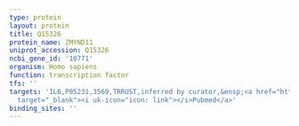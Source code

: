 ```yaml
---
type: protein
layout: protein
title: Q15326
protein_name: ZMYND11
uniprot_accession: Q15326
ncbi_gene_id: '10771'
organism: Homo sapiens
function: transcription factor
tfs: ''
targets: 'IL6,P05231,3569,TRRUST,inferred by curator,&ensp;<a href="https://www.ncbi.nlm.nih.gov/pubmed/?term=19379743%5Buid%5D"
  target="_blank"><i uk-icon="icon: link"></i>Pubmed</a>'
binding_sites: ''
---
```

